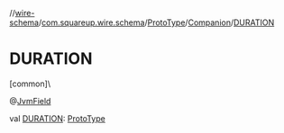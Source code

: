 //[wire-schema](../../../../index.md)/[com.squareup.wire.schema](../../index.md)/[ProtoType](../index.md)/[Companion](index.md)/[DURATION](-d-u-r-a-t-i-o-n.md)

# DURATION

[common]\

@[JvmField](https://kotlinlang.org/api/latest/jvm/stdlib/kotlin.jvm/-jvm-field/index.html)

val [DURATION](-d-u-r-a-t-i-o-n.md): [ProtoType](../index.md)
